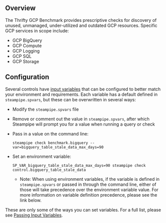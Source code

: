 ## Overview

The Thrifty GCP Benchmark provides prescriptive checks for discovery of unused, unmanaged, under-utilized and outdated GCP resources. Specific GCP services in scope include:

* GCP BigQuery
* GCP Compute
* GCP Logging
* GCP SQL
* GCP Storage

## Configuration

Several controls have [input variables](https://steampipe.io/docs/using-steampipe/mod-variables) that can be configured to better match your environment and requirements. Each variable has a default defined in `steampipe.spvars`, but these can be overwritten in several ways:

* Modify the `steampipe.spvars` file
* Remove or comment out the value in `steampipe.spvars`, after which Steampipe will prompt you for a value when running a query or check
* Pass in a value on the command line:

  ```shell
  steampipe check benchmark.bigquery --var=bigquery_table_stale_data_max_days=90
  ```

* Set an environment variable:

  ```shell
  SP_VAR_bigquery_table_stale_data_max_days=90 steampipe check control.bigquery_table_stale_data
  ```

  * Note: When using environment variables, if the variable is defined in `steampipe.spvars` or passed in through the command line, either of those will take precedence over the environment variable value. For more information on variable definition precedence, please see the link below.

These are only some of the ways you can set variables. For a full list, please see [Passing Input Variables](https://steampipe.io/docs/using-steampipe/mod-variables#passing-input-variables).
